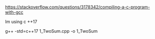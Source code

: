https://stackoverflow.com/questions/3178342/compiling-a-c-program-with-gcc


Im using c ++17

g++ -std=c++17 1_TwoSum.cpp -o 1_TwoSum

